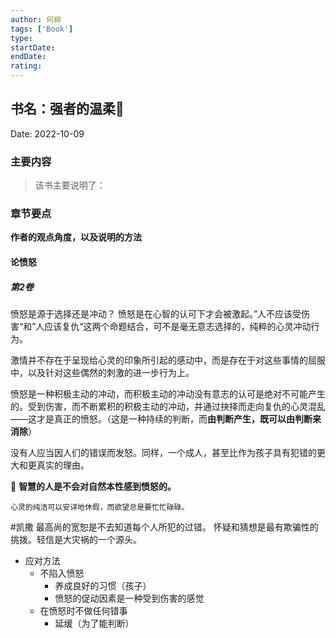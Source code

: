```yaml
---
author: 何柳
tags: ['Book']
type:
startDate: 
endDate:
rating: 
---
```


## 书名：强者的温柔📖
 
Date: 2022-10-09 

### 主要内容
> 该书主要说明了：


### 章节要点
**作者的观点角度，以及说明的方法**
#### 论愤怒

##### 第2卷
愤怒是源于选择还是冲动？
愤怒是在心智的认可下才会被激起。”人不应该受伤害“和”人应该复仇“这两个命题结合，可不是毫无意志选择的，纯粹的心灵冲动行为。

激情并不存在于呈现给心灵的印象所引起的感动中，而是存在于对这些事情的屈服中，以及针对这些偶然的刺激的进一步行为上。

愤怒是一种积极主动的冲动，而积极主动的冲动没有意志的认可是绝对不可能产生的。受到伤害，而不断累积的积极主动的冲动，并通过抉择而走向复仇的心灵混乱——这才是真正的愤怒。（这是一种持续的判断，而**由判断产生，既可以由判断来消除**）

没有人应当因人们的错误而发怒。同样，一个成人，甚至比作为孩子具有犯错的更大和更真实的理由。

🔴 **智慧的人是不会对自然本性感到愤怒的。** 

	心灵的纯洁可以安详地休假，而欲望总是要忙忙碌碌。

#凯撒 最高尚的宽恕是不去知道每个人所犯的过错。
怀疑和猜想是最有欺骗性的挑拨。轻信是大灾祸的一个源头。


- 应对方法
	- 不陷入愤怒
		- 养成良好的习惯（孩子）
		- 愤怒的促动因素是一种受到伤害的感觉
	- 在愤怒时不做任何错事
		- 延缓（为了能判断）










